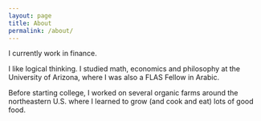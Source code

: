 ```yaml
---
layout: page
title: About
permalink: /about/
---
```


I currently work in finance.

I like logical thinking. I studied math, economics and philosophy at the University of Arizona, where I was also a FLAS Fellow in Arabic.

Before starting college, I worked on several organic farms around the northeastern U.S. where I learned to grow (and cook and eat) lots of good food. 
